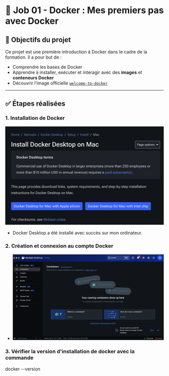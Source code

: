 # 🐳 Job 01 - Docker : Mes premiers pas avec Docker

## 🎯 Objectifs du projet

Ce projet est une première introduction à Docker dans le cadre de la formation. Il a pour but de :

- Comprendre les bases de Docker
- Apprendre à installer, exécuter et interagir avec des **images** et **conteneurs Docker**
- Découvrir l’image officielle [`welcome-to-docker`](https://github.com/docker/welcome-to-docker)

---

## ✅ Étapes réalisées

### 1. Installation de Docker
![Capture d'écran de la version Docker](images/install-docker-01.png)

- Docker Desktop a été installé avec succès sur mon ordinateur.

### 2. Création et connexion au compte Docker
- ![Capture d'écran de la version Docker](images/launch-docker.png)

### 3. Vérifier la version d'installation de docker avec la commande
docker --version
